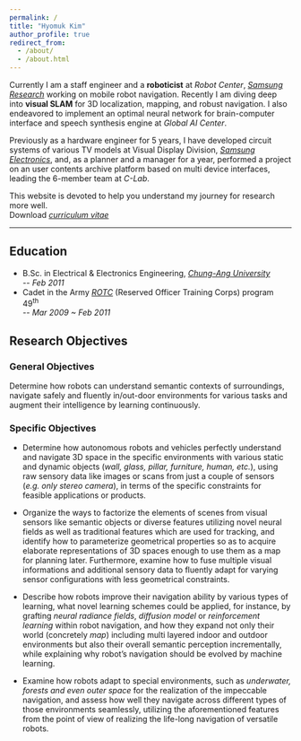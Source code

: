 ```yaml
---
permalink: /
title: "Hyomuk Kim"
author_profile: true
redirect_from:
  - /about/
  - /about.html
---
```


Currently I am a staff engineer and a **roboticist** at _Robot Center_, _[Samsung Research](https://research.samsung.com)_ working on mobile robot navigation.
Recently I am diving deep into **visual SLAM** for 3D localization, mapping, and robust navigation.
I also endeavored to implement an optimal neural network for brain-computer interface and speech synthesis engine at _Global AI Center_.

Previously as a hardware engineer for 5 years,
I have developed circuit systems of various TV models at Visual Display Division, _[Samsung Electronics](https://www.samsung.com)_,
and, as a planner and a manager for a year,
performed a project on an user contents archive platform based on multi device interfaces, leading the 6-member team at _C-Lab_.

This website is devoted to help you understand my journey for research more well.  
Download _[curriculum vitae](https://hyomuk-kim.github.io/files/cv_hyomuk-kim.pdf)_

***

## Education
* B.Sc. in Electrical & Electronics Engineering, _[Chung-Ang University](https://www.cau.ac.kr)_  
  -- _Feb 2011_
* Cadet in the Army _[ROTC](https://www.armyofficer.mil.kr:460/)_ (Reserved Officer Training Corps) program 49<sup>th</sup>  
  -- _Mar 2009 ~ Feb 2011_

## Research Objectives
### General Objectives
Determine how robots can understand semantic contexts of surroundings, navigate safely and fluently
in/out-door environments for various tasks and augment their intelligence by learning continuously.

### Specific Objectives
* Determine how autonomous robots and vehicles perfectly understand and navigate 3D space in the specific environments with various static and dynamic objects (_wall, glass, pillar, furniture, human, etc._), using raw sensory data like images or scans from just a couple of sensors (_e.g. only stereo camera_), in terms of the specific constraints for feasible applications or products.

* Organize the ways to factorize the elements of scenes from visual sensors like semantic objects or diverse features utilizing novel neural fields as well as traditional features which are used for tracking, and identify how to parameterize geometrical properties so as to acquire elaborate representations of 3D spaces enough to use them as a map for planning later. Furthermore, examine how to fuse multiple visual informations and additional sensory data to fluently adapt for varying sensor configurations with less geometrical constraints.

* Describe how robots improve their navigation ability by various types of learning, what novel learning schemes could be applied, for instance, by grafting _neural radiance fields_, _diffusion model_ or _reinforcement learning_ within robot navigation, and how they expand not only their world (concretely _map_) including multi layered indoor and outdoor environments but also their overall semantic perception incrementally, while explaining why robot’s navigation should be evolved by machine learning.

* Examine how robots adapt to special environments, such as _underwater, forests and even outer space_ for the realization of the impeccable navigation, and assess how well they navigate across different types of those environments seamlessly, utilizing the aforementioned features from the point of view of realizing the life-long navigation of versatile robots.
